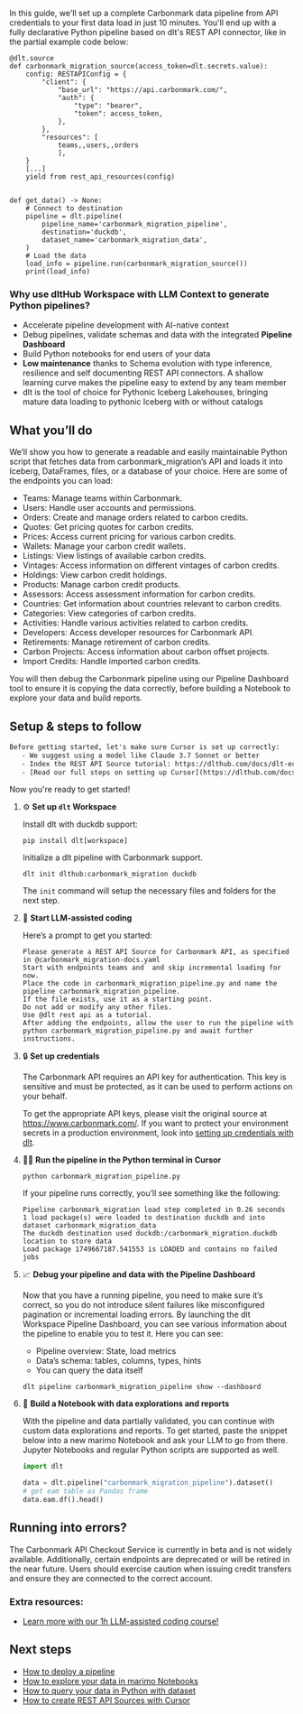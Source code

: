 In this guide, we'll set up a complete Carbonmark data pipeline from API credentials to your first data load in just 10 minutes. You'll end up with a fully declarative Python pipeline based on dlt's REST API connector, like in the partial example code below:

```python-outcome
@dlt.source
def carbonmark_migration_source(access_token=dlt.secrets.value):
    config: RESTAPIConfig = {
        "client": {
            "base_url": "https://api.carbonmark.com/",
            "auth": {
                "type": "bearer",
                "token": access_token,
            },
        },
        "resources": [
            teams,,users,,orders
            ],
    }
    [...]
    yield from rest_api_resources(config)


def get_data() -> None:
    # Connect to destination
    pipeline = dlt.pipeline(
        pipeline_name='carbonmark_migration_pipeline',
        destination='duckdb',
        dataset_name='carbonmark_migration_data', 
    )
    # Load the data
    load_info = pipeline.run(carbonmark_migration_source())
    print(load_info) 
```

### Why use dltHub Workspace with LLM Context to generate Python pipelines?

- Accelerate pipeline development with AI-native context
- Debug pipelines, validate schemas and data with the integrated **Pipeline Dashboard**
- Build Python notebooks for end users of your data
- **Low maintenance** thanks to Schema evolution with type inference, resilience and self documenting REST API connectors. A shallow learning curve makes the pipeline easy to extend by any team member
- dlt is the tool of choice for Pythonic Iceberg Lakehouses, bringing mature data loading to pythonic Iceberg with or without catalogs

## What you’ll do

We’ll show you how to generate a readable and easily maintainable Python script that fetches data from carbonmark_migration’s API and loads it into Iceberg, DataFrames, files, or a database of your choice. Here are some of the endpoints you can load:

- Teams: Manage teams within Carbonmark.
- Users: Handle user accounts and permissions.
- Orders: Create and manage orders related to carbon credits.
- Quotes: Get pricing quotes for carbon credits.
- Prices: Access current pricing for various carbon credits.
- Wallets: Manage your carbon credit wallets.
- Listings: View listings of available carbon credits.
- Vintages: Access information on different vintages of carbon credits.
- Holdings: View carbon credit holdings.
- Products: Manage carbon credit products.
- Assessors: Access assessment information for carbon credits.
- Countries: Get information about countries relevant to carbon credits.
- Categories: View categories of carbon credits.
- Activities: Handle various activities related to carbon credits.
- Developers: Access developer resources for Carbonmark API.
- Retirements: Manage retirement of carbon credits.
- Carbon Projects: Access information about carbon offset projects.
- Import Credits: Handle imported carbon credits.

You will then debug the Carbonmark pipeline using our Pipeline Dashboard tool to ensure it is copying the data correctly, before building a Notebook to explore your data and build reports.

## Setup & steps to follow

```default
Before getting started, let's make sure Cursor is set up correctly:
   - We suggest using a model like Claude 3.7 Sonnet or better
   - Index the REST API Source tutorial: https://dlthub.com/docs/dlt-ecosystem/verified-sources/rest_api/ and add it to context as **@dlt rest api**
   - [Read our full steps on setting up Cursor](https://dlthub.com/docs/dlt-ecosystem/llm-tooling/cursor-restapi#23-configuring-cursor-with-documentation)
```

Now you're ready to get started!

1. ⚙️ **Set up `dlt` Workspace**
    
    Install dlt with duckdb support:
    ```shell
    pip install dlt[workspace]
    ```

    Initialize a dlt pipeline with Carbonmark support.
    ```shell
    dlt init dlthub:carbonmark_migration duckdb
    ```

    The `init` command will setup the necessary files and folders for the next step.
    
2. 🤠 **Start LLM-assisted coding**
    
    Here’s a prompt to get you started:
    
    ```prompt
    Please generate a REST API Source for Carbonmark API, as specified in @carbonmark_migration-docs.yaml 
    Start with endpoints teams and  and skip incremental loading for now. 
    Place the code in carbonmark_migration_pipeline.py and name the pipeline carbonmark_migration_pipeline. 
    If the file exists, use it as a starting point. 
    Do not add or modify any other files. 
    Use @dlt rest api as a tutorial. 
    After adding the endpoints, allow the user to run the pipeline with python carbonmark_migration_pipeline.py and await further instructions.
    ```

    
3. 🔒 **Set up credentials** 
    
    The Carbonmark API requires an API key for authentication. This key is sensitive and must be protected, as it can be used to perform actions on your behalf.
    
    To get the appropriate API keys, please visit the original source at https://www.carbonmark.com/.
    If you want to protect your environment secrets in a production environment, look into [setting up credentials with dlt](https://dlthub.com/docs/walkthroughs/add_credentials).
    
4. 🏃‍♀️ **Run the pipeline in the Python terminal in Cursor**
    
    ```shell
    python carbonmark_migration_pipeline.py
    ```
    
    If your pipeline runs correctly, you’ll see something like the following:
    
    ```shell
    Pipeline carbonmark_migration load step completed in 0.26 seconds
    1 load package(s) were loaded to destination duckdb and into dataset carbonmark_migration_data
    The duckdb destination used duckdb:/carbonmark_migration.duckdb location to store data
    Load package 1749667187.541553 is LOADED and contains no failed jobs
    ```
    
5. 📈 **Debug your pipeline and data with the Pipeline Dashboard**

    Now that you have a running pipeline, you need to make sure it’s correct, so you do not introduce silent failures like misconfigured pagination or incremental loading errors. By launching the dlt Workspace Pipeline Dashboard, you can see various information about the pipeline to enable you to test it. Here you can see:
    - Pipeline overview: State, load metrics
    - Data’s schema: tables, columns, types, hints
    - You can query the data itself
    
    ```shell
    dlt pipeline carbonmark_migration_pipeline show --dashboard
    ```
    
6. 🐍 **Build a Notebook with data explorations and reports**

    With the pipeline and data partially validated, you can continue with custom data explorations and reports. To get started, paste the snippet below into a new marimo Notebook and ask your LLM to go from there. Jupyter Notebooks and regular Python scripts are supported as well.

    
    ```python
    import dlt

   data = dlt.pipeline("carbonmark_migration_pipeline").dataset()
   # get eam table as Pandas frame
   data.eam.df().head()
    ```

## Running into errors?

The Carbonmark API Checkout Service is currently in beta and is not widely available. Additionally, certain endpoints are deprecated or will be retired in the near future. Users should exercise caution when issuing credit transfers and ensure they are connected to the correct account.

### Extra resources:

- [Learn more with our 1h LLM-assisted coding course!](https://www.youtube.com/watch?v=GGid70rnJuM)

## Next steps

- [How to deploy a pipeline](https://dlthub.com/docs/walkthroughs/deploy-a-pipeline)
- [How to explore your data in marimo Notebooks](https://dlthub.com/docs/general-usage/dataset-access/marimo)
- [How to query your data in Python with dataset](https://dlthub.com/docs/general-usage/dataset-access/dataset)
- [How to create REST API Sources with Cursor](https://dlthub.com/docs/dlt-ecosystem/llm-tooling/cursor-restapi)
